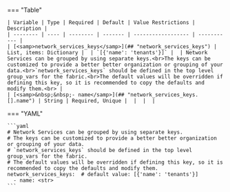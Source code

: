 <!--
  ~ Copyright (c) 2023 Arista Networks, Inc.
  ~ Use of this source code is governed by the Apache License 2.0
  ~ that can be found in the LICENSE file.
  -->
=== "Table"

    | Variable | Type | Required | Default | Value Restrictions | Description |
    | -------- | ---- | -------- | ------- | ------------------ | ----------- |
    | [<samp>network_services_keys</samp>](## "network_services_keys") | List, items: Dictionary |  | `[{'name': 'tenants'}]` |  | Network Services can be grouped by using separate keys.<br>The keys can be customized to provide a better better organization or grouping of your data.<br>`network_services_keys` should be defined in the top level group_vars for the fabric.<br>The default values will be overridden if defining this key, so it is recommended to copy the defaults and modify them.<br> |
    | [<samp>&nbsp;&nbsp;- name</samp>](## "network_services_keys.[].name") | String | Required, Unique |  |  |  |

=== "YAML"

    ```yaml
    # Network Services can be grouped by using separate keys.
    # The keys can be customized to provide a better better organization or grouping of your data.
    # `network_services_keys` should be defined in the top level group_vars for the fabric.
    # The default values will be overridden if defining this key, so it is recommended to copy the defaults and modify them.
    network_services_keys:  # default value: [{'name': 'tenants'}]
      - name: <str>
    ```
